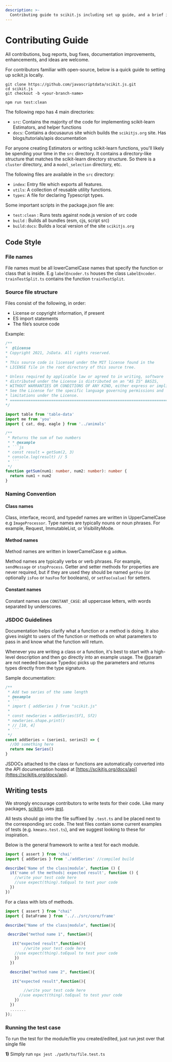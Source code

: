 ```yaml
---
description: >-
  Contributing guide to scikit.js including set up guide, and a brief intro to folder structure
---
```


# Contributing Guide

All contributions, bug reports, bug fixes, documentation improvements, enhancements, and ideas are welcome.

For contributors familiar with open-source, below is a quick guide to setting up scikit.js locally.

```text
git clone https://github.com/javascriptdata/scikit.js.git
cd scikit.js
git checkout -b <your-branch-name>

npm run test:clean
```

The following repo has 4 main directories:

- `src`: Contains the majority of the code for implementing scikit-learn Estimators, and helper functions
- `docs`: Contains a docusaurus site which builds the `scikitjs.org` site. Has blogs/tutorials/apis documentation

For anyone creating Estimators or writing scikit-learn functions, you'll likely be spending your time in the `src` directory. It contains a directory-like structure that matches the scikit-learn directory structure. So there is a `cluster` directory, and a `model_selection` directory, etc.

The following files are available in the `src` directory:

- `index`: Entry file which exports all features.
- `utils`: A collection of reusable utility functions.
- `types`: A file for declaring Typescript types.

Some important scripts in the package.json file are:

- `test:clean` : Runs tests against node.js version of src code
- `build` : Builds all bundles (esm, cjs, script src)
- `build:docs`: Builds a local version of the site `scikitjs.org`

## Code Style

### File names

File names must be all lowerCamelCase names that specify the function or class that is inside. E.g `labelEncoder.ts` houses the class `LabelEncoder`. `trainTestSplit.ts` contains the function `trainTestSplit`.

### Source file structure

Files consist of the following, in order:

- License or copyright information, if present
- ES import statements
- The file’s source code

Example:

````typescript
/**
*  @license
* Copyright 2021, JsData. All rights reserved.
*
* This source code is licensed under the MIT license found in the
* LICENSE file in the root directory of this source tree.

* Unless required by applicable law or agreed to in writing, software
* distributed under the License is distributed on an "AS IS" BASIS,
* WITHOUT WARRANTIES OR CONDITIONS OF ANY KIND, either express or implied.
* See the License for the specific language governing permissions and
* limitations under the License.
* ==========================================================================
*/

import table from 'table-data'
import me from 'you'
import { cat, dog, eagle } from '../animals'

/**
 * Returns the sum of two numbers
 * * @example
 * ```js
 * const result = getSum(2, 3)
 * console.log(result) // 5
 * ```
 */
function getSum(num1: number, num2: number): number {
  return num1 + num2
}
````

### Naming Convention

#### Class names

Class, interface, record, and typedef names are written in UpperCamelCase e.g `ImageProcessor`.
Type names are typically nouns or noun phrases. For example, Request, ImmutableList, or VisibilityMode.

#### Method names

Method names are written in lowerCamelCase e.g `addNum`.

Method names are typically verbs or verb phrases. For example, `sendMessage` or `stopProcess`. Getter and setter methods for properties are never required, but if they are used they should be named `getFoo` (or optionally `isFoo` or `hasFoo` for booleans), or `setFoo(value)` for setters.

#### Constant names

Constant names use `CONSTANT_CASE`: all uppercase letters, with words separated by underscores.

### JSDOC Guidelines

Documentation helps clarify what a function or a method is doing. It also gives insight to users of the function or methods on what parameters to pass in and know what the function will return.

Whenever you are writing a class or a function, it's best to start with a high-level description and then go directly into an example usage. The @param are not needed because Typedoc picks up the parameters and returns types directly from the type signature.

Sample documentation:

````typescript
/**
 * Add two series of the same length
 * @example
 * ```
 * import { addSeries } from "scikit.js"
 *
 * const newSeries = addSeries(Sf1, Sf2)
 * newSeries.shape.print()
 * // [10, 4]
 * ```
 */
const addSeries = (series1, series2) => {
  //DO something here
  return new Series()
}
````

JSDOCs attached to the class or functions are automatically converted into the API documentation hosted at [https://scikitjs.org/docs/api](https://scikitjs.org/docs/api).

## **Writing tests**

We strongly encourage contributors to write tests for their code. Like many packages, [scikitjs](https://scikitjs.org) uses [jest](https://jestjs.io/).

All tests should go into the file suffixed by `.test.ts` and be placed next to the corresponding src code. The test files contain some current examples of tests (e.g. `kmeans.test.ts`), and we suggest looking to these for inspiration.

Below is the general framework to write a test for each module.

```typescript
import { assert } from 'chai'
import { addSeries } from './addSeries' //compiled build

describe('Name of the class|module', function () {
  it('name of the methods| expected result', function () {
    //write your test code here
    //use expect(thing).toEqual to test your code
  })
})
```

For a class with lots of methods.

```typescript
import { assert } from "chai"
import { DataFrame } from '../../src/core/frame'

describe("Name of the class|module", function(){

 describe("method name 1", function(){

   it("expected result",function(){
        //write your test code here
    //use expect(thing).toEqual to test your code
    })
  })

  describe("method name 2", function(){

   it("expected result",function(){

        //write your test code here
      //use expect(thing).toEqual to test your code
    })
  })
  .......
});
```

### **Running the test case**

To run the test for the module/file you created/edited, just run jest over that single file

**1\)** Simply run `npx jest ./path/to/file.test.ts`
